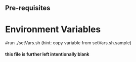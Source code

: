 ## Pre-requisites
# Environment Variables

#run ./setVars.sh (hint: copy variable  from setVars.sh.sample)


#### this file is further left intentionally blank